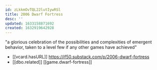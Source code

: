 ```yaml
---
id: zLkkmOvTQL22lutIywRSl
title: 2006 Dwarf Fortress
desc: ''
updated: 1633158871692
created: 1632919642928
---
```

"a glorious celebration of the possibilities and complexities of emergent behavior, taken to a level few if any other games have achieved"

- [[vcard.hasURL]] https://if50.substack.com/p/2006-dwarf-fortress
- [[dbo.related]] [[game.dwarf-fortress]]